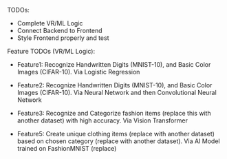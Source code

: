 TODOs:
- Complete VR/ML Logic 
- Connect Backend to Frontend
- Style Frontend properly and test

Feature TODOs (VR/ML Logic):
- Feature1: Recognize Handwritten Digits (MNIST-10), and Basic Color Images (CIFAR-10). Via Logistic Regression
 
- Feature2: Recognize Handwritten Digits (MNIST-10), and Basic Color Images (CIFAR-10). Via Neural Network and then Convolutional Neural Network

- Feature3: Recognize and Categorize fashion items (replace this with another dataset) with high accuracy. Via Vision Transformer

- Feature5: Create unique clothing items (replace with another dataset) based on chosen category (replace with another dataset). Via AI Model trained on FashionMNIST (replace)
